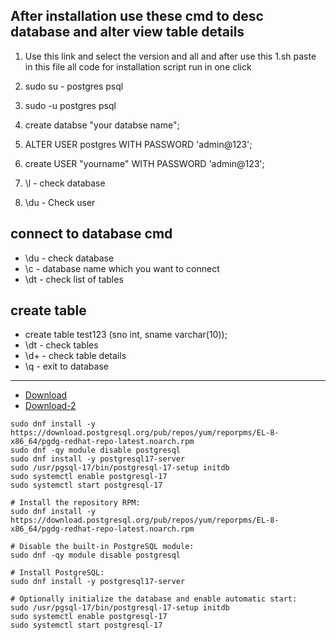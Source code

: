 ## After installation use these cmd to desc database and alter view table details

1. Use this link and select the version and all and after use this 1.sh paste in this file all code for installation script run in one click
2. sudo su - postgres psql
3. sudo -u postgres psql

4. create databse "your databse name";
5. ALTER USER postgres WITH PASSWORD 'admin@123';
6. create USER "yourname" WITH PASSWORD 'admin@123';

7. \l - check database
8. \du - Check user

## connect to database cmd
- \du - check database
- \c - database name which you want to connect
- \dt - check list of tables

## create table
- create table test123 (sno int, sname varchar(10));
- \dt - check tables
- \d+ - check table details
- \q - exit to database 

---

- [Download](https://www.postgresql.org/)
- [Download-2](https://www.postgresql.org/download/linux/redhat/)

```
sudo dnf install -y https://download.postgresql.org/pub/repos/yum/reporpms/EL-8-x86_64/pgdg-redhat-repo-latest.noarch.rpm
sudo dnf -qy module disable postgresql
sudo dnf install -y postgresql17-server
sudo /usr/pgsql-17/bin/postgresql-17-setup initdb
sudo systemctl enable postgresql-17
sudo systemctl start postgresql-17
```

```
# Install the repository RPM:
sudo dnf install -y https://download.postgresql.org/pub/repos/yum/reporpms/EL-8-x86_64/pgdg-redhat-repo-latest.noarch.rpm

# Disable the built-in PostgreSQL module:
sudo dnf -qy module disable postgresql

# Install PostgreSQL:
sudo dnf install -y postgresql17-server

# Optionally initialize the database and enable automatic start:
sudo /usr/pgsql-17/bin/postgresql-17-setup initdb
sudo systemctl enable postgresql-17
sudo systemctl start postgresql-17
```



